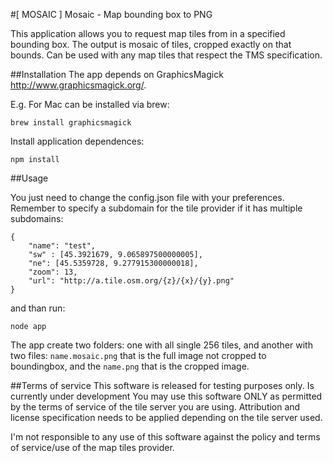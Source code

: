 #[ MOSAIC ] Mosaic - Map bounding box to PNG

This application allows you to request map tiles from in a specified bounding box. The output is mosaic of tiles, cropped exactly on that bounds.
Can be used with any map tiles that respect the TMS specification.

##Installation
The app depends on GraphicsMagick <http://www.graphicsmagick.org/>. 

E.g. For Mac can be installed via brew:

	brew install graphicsmagick

Install application dependences:

	npm install
	
##Usage

You just need to change the config.json file with your preferences. Remember to specify a subdomain for the tile provider if it has multiple subdomains:

	{
    	"name": "test",
    	"sw" : [45.3921679, 9.065897500000005],
    	"ne": [45.5359728, 9.277915300000018],
    	"zoom": 13,
    	"url": "http://a.tile.osm.org/{z}/{x}/{y}.png"
	}	

and than run:

	node app
	
The app create two folders: one with all single 256 tiles, and another with two files: `name.mosaic.png` that is the full image not cropped to boundingbox, 	and the `name.png` that is the cropped image.



##Terms of service
This software is released for testing purposes only. Is currently under development 
You may use this software ONLY as permitted by the terms of service of the tile server you are using. Attribution and license specification needs to be applied depending on the tile server used.

I'm not responsible to any use of this software against the policy and terms of service/use of the map tiles provider. 


